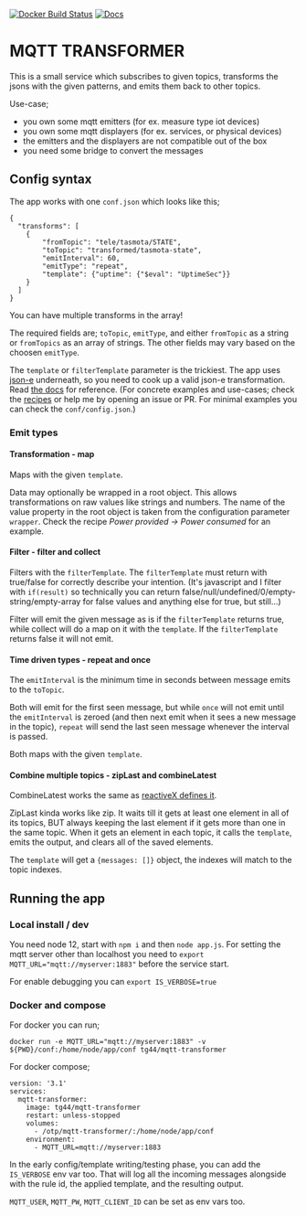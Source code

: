 [![Docker Build Status](https://img.shields.io/docker/cloud/build/tg44/mqtt-transformer?style=flat-square)](https://hub.docker.com/r/tg44/mqtt-transformer)
[![Docs](https://img.shields.io/badge/Recipes-Documentation%20and%20examples-informational)](https://tg44.github.io/mqtt-transformer/)

# MQTT TRANSFORMER

This is a small service which subscribes to given topics, 
transforms the jsons with the given patterns, and emits them back to other topics.

Use-case;
 - you own some mqtt emitters (for ex. measure type iot devices)
 - you own some mqtt displayers (for ex. services, or physical devices)
 - the emitters and the displayers are not compatible out of the box
 - you need some bridge to convert the messages
 
## Config syntax

The app works with one `conf.json` which looks like this;
```
{
  "transforms": [
    {
        "fromTopic": "tele/tasmota/STATE",
        "toTopic": "transformed/tasmota-state",
        "emitInterval": 60,
        "emitType": "repeat",
        "template": {"uptime": {"$eval": "UptimeSec"}}
    }
  ]
}
```
You can have multiple transforms in the array!

The required fields are; `toTopic`, `emitType`, and either `fromTopic` as a string or `fromTopics` as an array of strings. The other fields may vary based on the choosen `emitType`.

The `template` or `filterTemplate` parameter is the trickiest. The app uses [json-e](https://github.com/taskcluster/json-e) underneath, so you need to cook up a valid json-e transformation.
Read [the docs](https://github.com/taskcluster/json-e#language-reference) for reference.
(For concrete examples and use-cases; check the [recipes](https://tg44.github.io/mqtt-transformer/) or help me by opening an issue or PR. For minimal examples you can check the `conf/config.json`.)

### Emit types

#### Transformation - map

Maps with the given `template`.

Data may optionally be wrapped in a root object. This allows transformations on raw values like strings and numbers. The name of the value property in the root object is taken from the configuration parameter `wrapper`. Check the recipe _Power provided -> Power consumed_ for an example.

#### Filter - filter and collect

Filters with the `filterTemplate`. The `filterTemplate` must return with true/false for correctly describe your intention.
(It's javascript and I filter with `if(result)` so technically you can return false/null/undefined/0/empty-string/empty-array for false values and anything else for true, but still...)

Filter will emit the given message as is if the `filterTemplate` returns true, while collect will do a map on it with the `template`. 
If the `filterTemplate` returns false it will not emit.

#### Time driven types - repeat and once

The `emitInterval` is the minimum time in seconds between message emits to the `toTopic`.

Both will emit for the first seen message, but while 
`once` will not emit until the `emitInterval` is zeroed (and then next emit when it sees a new message in the topic), 
`repeat` will send the last seen message whenever the interval is passed.

Both maps with the given `template`.

#### Combine multiple topics - zipLast and combineLatest

CombineLatest works the same as [reactiveX defines it](http://reactivex.io/documentation/operators/combinelatest.html).

ZipLast kinda works like zip. It waits till it gets at least one element in all of its topics, BUT always keeping the last element if it gets more than one in the same topic.
When it gets an element in each topic, it calls the `template`, emits the output, and clears all of the saved elements.

The `template` will get a `{messages: []}` object, the indexes will match to the topic indexes.


## Running the app

### Local install / dev
You need node 12, start with `npm i` and then `node app.js`.
For setting the mqtt server other than localhost you need to `export MQTT_URL="mqtt://myserver:1883"` before the service start.

For enable debugging you can  `export IS_VERBOSE=true`

### Docker and compose
For docker you can run;
```
docker run -e MQTT_URL="mqtt://myserver:1883" -v ${PWD}/conf:/home/node/app/conf tg44/mqtt-transformer
```
For docker compose;
```
version: '3.1'
services:
  mqtt-transformer:
    image: tg44/mqtt-transformer
    restart: unless-stopped
    volumes:
      - /otp/mqtt-transformer/:/home/node/app/conf
    environment:
      - MQTT_URL=mqtt://myserver:1883
```

In the early config/template writing/testing phase, you can add the `IS_VERBOSE` env var too. 
That will log all the incoming messages alongside with the rule id, the applied template, and the resulting output.

`MQTT_USER`, `MQTT_PW`, `MQTT_CLIENT_ID` can be set as env vars too.
